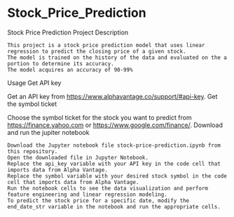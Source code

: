 # Stock_Price_Prediction
Stock Price Prediction Project
Description

    This project is a stock price prediction model that uses linear regression to predict the closing price of a given stock.
    The model is trained on the history of the data and evaluated on the a portion to determine its accuracy.
    The model acquires an accuracy of 90-99%

Usage
Get API key

Get an API key from https://www.alphavantage.co/support/#api-key.
Get the symbol ticket

Choose the symbol ticket for the stock you want to predict from https://finance.yahoo.com or https://www.google.com/finance/.
Download and run the jupiter notebook

    Download the Jupyter notebook file stock-price-prediction.ipynb from this repository.
    Open the downloaded file in Jupyter Notebook.
    Replace the api_key variable with your API key in the code cell that imports data from Alpha Vantage.
    Replace the symbol variable with your desired stock symbol in the code cell that imports data from Alpha Vantage.
    Run the notebook cells to see the data visualization and perform feature engineering and linear regression modeling.
    To predict the stock price for a specific date, modify the end_date_str variable in the notebook and run the appropriate cells.
